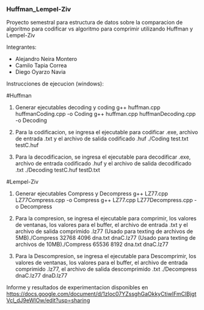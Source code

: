 ### Huffman_Lempel-Ziv
Proyecto semestral para estructura de datos sobre la comparacion de algoritmo para codificar vs algoritmo para comprimir utilizando Huffman y Lempel-Ziv

Integrantes: 
- Alejandro Neira Montero
- Camilo Tapia Correa
- Diego Oyarzo Navia

Instrucciones de ejecucion (windows):

#Huffman
1) Generar ejecutables decoding y coding
    g++ huffman.cpp huffmanCoding.cpp -o Coding
    g++ huffman.cpp huffmanDecoding.cpp -o Decoding

2) Para la codificacion, se ingresa el ejecutable para codificar .exe, archivo de entrada .txt y el archivo de salida codificado .huf
    ./Coding test.txt testC.huf

3) Para la decodificacion, se ingresa el ejecutable para decodificar .exe, archivo de entrada codificado .huf y el archivo de salida decodificado .txt
    ./Decoding testC.huf testD.txt


#Lempel-Ziv
1) Generar ejecutables Compress y Decompress
    g++ LZ77.cpp LZ77Compress.cpp -o Compress
    g++ LZ77.cpp LZ77Decompress.cpp -o Decompress

2) Para la compresion, se ingresa el ejecutable para comprimir, los valores de ventanas, los valores para el buffer, el archivo de entrada .txt y el archivo de salida comprimido .lz77
    (Usado para texting de archivos de 5MB)./Compress 32768 4096 dna.txt dnaC.lz77
    (Usado para texting de archivos de 10MB)./Compress 65536 8192 dna.txt dnaC.lz77

3) Para la Descompresion, se ingresa el ejecutable para Descomprimir, los valores de ventanas, los valores para el buffer, el archivo de entrada comprimido .lz77, el archivo de salida descomprimido .txt
    ./Decompress dnaC.lz77 dnaD.lz77


Informe y resultados de experimentacion disponibles en https://docs.google.com/document/d/1zloc07YZssghGaOkkyCtiwIFmCIBjgtVcl_dJ9eWIOw/edit?usp=sharing

